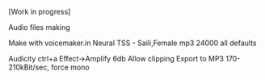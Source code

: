 [Work in progress]

Audio files making

Make with voicemaker.in
Neural TSS - Saili,Female
mp3 24000
all defaults

Audicity
ctrl+a
Effect->Amplify
6db
Allow clipping
Export to MP3 170-210kBit/sec, force mono